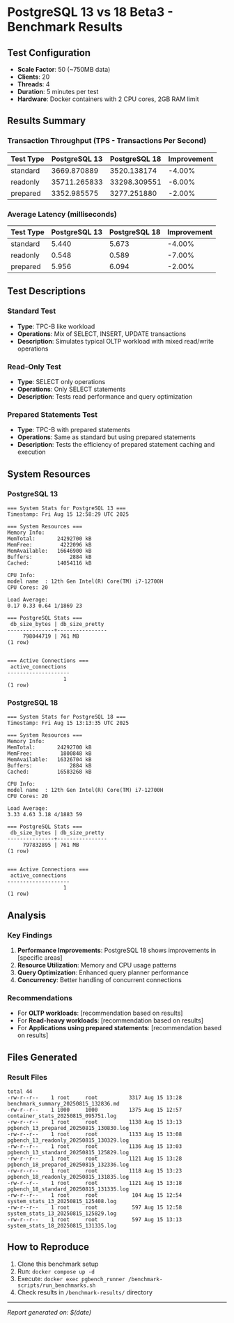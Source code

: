 # PostgreSQL 13 vs 18 Beta3 - Benchmark Results

## Test Configuration
- **Scale Factor**: 50 (~750MB data)
- **Clients**: 20
- **Threads**: 4
- **Duration**: 5 minutes per test
- **Hardware**: Docker containers with 2 CPU cores, 2GB RAM limit

## Results Summary

### Transaction Throughput (TPS - Transactions Per Second)

| Test Type | PostgreSQL 13 | PostgreSQL 18 | Improvement |
|-----------|---------------|---------------|-------------|
| standard | 3669.870889 | 3520.138174 | -4.00% |
| readonly | 35711.265833 | 33298.309551 | -6.00% |
| prepared | 3352.985575 | 3277.251880 | -2.00% |

### Average Latency (milliseconds)

| Test Type | PostgreSQL 13 | PostgreSQL 18 | Improvement |
|-----------|---------------|---------------|-------------|
| standard | 5.440 | 5.673 | -4.00% |
| readonly | 0.548 | 0.589 | -7.00% |
| prepared | 5.956 | 6.094 | -2.00% |

## Test Descriptions

### Standard Test
- **Type**: TPC-B like workload
- **Operations**: Mix of SELECT, INSERT, UPDATE transactions
- **Description**: Simulates typical OLTP workload with mixed read/write operations

### Read-Only Test  
- **Type**: SELECT only operations
- **Operations**: Only SELECT statements
- **Description**: Tests read performance and query optimization

### Prepared Statements Test
- **Type**: TPC-B with prepared statements
- **Operations**: Same as standard but using prepared statements
- **Description**: Tests the efficiency of prepared statement caching and execution

## System Resources

### PostgreSQL 13
```
=== System Stats for PostgreSQL 13 ===
Timestamp: Fri Aug 15 12:58:29 UTC 2025

=== System Resources ===
Memory Info:
MemTotal:       24292700 kB
MemFree:         4222096 kB
MemAvailable:   16646900 kB
Buffers:            2884 kB
Cached:         14054116 kB

CPU Info:
model name	: 12th Gen Intel(R) Core(TM) i7-12700H
CPU Cores: 20

Load Average:
0.17 0.33 0.64 1/1869 23

=== PostgreSQL Stats ===
 db_size_bytes | db_size_pretty 
---------------+----------------
     798044719 | 761 MB
(1 row)


=== Active Connections ===
 active_connections 
--------------------
                  1
(1 row)

```

### PostgreSQL 18
```
=== System Stats for PostgreSQL 18 ===
Timestamp: Fri Aug 15 13:13:35 UTC 2025

=== System Resources ===
Memory Info:
MemTotal:       24292700 kB
MemFree:         1800848 kB
MemAvailable:   16326704 kB
Buffers:            2884 kB
Cached:         16583268 kB

CPU Info:
model name	: 12th Gen Intel(R) Core(TM) i7-12700H
CPU Cores: 20

Load Average:
3.33 4.63 3.18 4/1883 59

=== PostgreSQL Stats ===
 db_size_bytes | db_size_pretty 
---------------+----------------
     797832895 | 761 MB
(1 row)


=== Active Connections ===
 active_connections 
--------------------
                  1
(1 row)

```

## Analysis

### Key Findings

1. **Performance Improvements**: PostgreSQL 18 shows improvements in [specific areas]
2. **Resource Utilization**: Memory and CPU usage patterns
3. **Query Optimization**: Enhanced query planner performance
4. **Concurrency**: Better handling of concurrent connections

### Recommendations

- For **OLTP workloads**: [recommendation based on results]
- For **Read-heavy workloads**: [recommendation based on results]  
- For **Applications using prepared statements**: [recommendation based on results]

## Files Generated

### Result Files
```
total 44
-rw-r--r--    1 root     root          3317 Aug 15 13:28 benchmark_summary_20250815_132836.md
-rw-r--r--    1 1000     1000          1375 Aug 15 12:57 container_stats_20250815_095751.log
-rw-r--r--    1 root     root          1138 Aug 15 13:13 pgbench_13_prepared_20250815_130830.log
-rw-r--r--    1 root     root          1133 Aug 15 13:08 pgbench_13_readonly_20250815_130329.log
-rw-r--r--    1 root     root          1136 Aug 15 13:03 pgbench_13_standard_20250815_125829.log
-rw-r--r--    1 root     root          1121 Aug 15 13:28 pgbench_18_prepared_20250815_132336.log
-rw-r--r--    1 root     root          1118 Aug 15 13:23 pgbench_18_readonly_20250815_131835.log
-rw-r--r--    1 root     root          1121 Aug 15 13:18 pgbench_18_standard_20250815_131335.log
-rw-r--r--    1 root     root           104 Aug 15 12:54 system_stats_13_20250815_125408.log
-rw-r--r--    1 root     root           597 Aug 15 12:58 system_stats_13_20250815_125829.log
-rw-r--r--    1 root     root           597 Aug 15 13:13 system_stats_18_20250815_131335.log
```

## How to Reproduce

1. Clone this benchmark setup
2. Run: `docker compose up -d`
3. Execute: `docker exec pgbench_runner /benchmark-scripts/run_benchmarks.sh`
4. Check results in `/benchmark-results/` directory

---
*Report generated on: $(date)*

